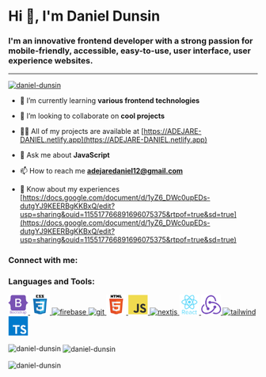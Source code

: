 <h1 align="left">Hi 👋, I'm Daniel Dunsin</h1>
<h3 align="left">I'm an innovative frontend developer with a strong passion for mobile-friendly, accessible, easy-to-use, user interface, user experience websites.</h3>
<hr />
<p align="left"> <a href="https://github.com/ryo-ma/github-profile-trophy"><img src="https://github-profile-trophy.vercel.app/?username=daniel-dunsin" alt="daniel-dunsin" /></a> </p>

- 🌱 I’m currently learning **various frontend technologies**

- 👯 I’m looking to collaborate on **cool projects**

- 👨‍💻 All of my projects are available at [https://ADEJARE-DANIEL.netlify.app](https://ADEJARE-DANIEL.netlify.app)

- 💬 Ask me about **JavaScript**

- 📫 How to reach me **adejaredaniel12@gmail.com**

- 📄 Know about my experiences [https://docs.google.com/document/d/1yZ6_DWc0upEDs-dutgYJ9KEERBgKKBxQ/edit?usp=sharing&ouid=115517766891696075375&rtpof=true&sd=true](https://docs.google.com/document/d/1yZ6_DWc0upEDs-dutgYJ9KEERBgKKBxQ/edit?usp=sharing&ouid=115517766891696075375&rtpof=true&sd=true)

<h3 align="left">Connect with me:</h3>
<p align="left">
</p>

<h3 align="left">Languages and Tools:</h3>
<p align="left"> <a href="https://getbootstrap.com" target="_blank" rel="noreferrer"> <img src="https://raw.githubusercontent.com/devicons/devicon/master/icons/bootstrap/bootstrap-plain-wordmark.svg" alt="bootstrap" width="40" height="40"/> </a> <a href="https://www.w3schools.com/css/" target="_blank" rel="noreferrer"> <img src="https://raw.githubusercontent.com/devicons/devicon/master/icons/css3/css3-original-wordmark.svg" alt="css3" width="40" height="40"/> </a> <a href="https://firebase.google.com/" target="_blank" rel="noreferrer"> <img src="https://www.vectorlogo.zone/logos/firebase/firebase-icon.svg" alt="firebase" width="40" height="40"/> </a> <a href="https://git-scm.com/" target="_blank" rel="noreferrer"> <img src="https://www.vectorlogo.zone/logos/git-scm/git-scm-icon.svg" alt="git" width="40" height="40"/> </a> <a href="https://www.w3.org/html/" target="_blank" rel="noreferrer"> <img src="https://raw.githubusercontent.com/devicons/devicon/master/icons/html5/html5-original-wordmark.svg" alt="html5" width="40" height="40"/> </a> <a href="https://developer.mozilla.org/en-US/docs/Web/JavaScript" target="_blank" rel="noreferrer"> <img src="https://raw.githubusercontent.com/devicons/devicon/master/icons/javascript/javascript-original.svg" alt="javascript" width="40" height="40"/> </a> <a href="https://nextjs.org/" target="_blank" rel="noreferrer"> <img src="https://cdn.worldvectorlogo.com/logos/nextjs-2.svg" alt="nextjs" width="40" height="40"/> </a> <a href="https://reactjs.org/" target="_blank" rel="noreferrer"> <img src="https://raw.githubusercontent.com/devicons/devicon/master/icons/react/react-original-wordmark.svg" alt="react" width="40" height="40"/> </a> <a href="https://redux.js.org" target="_blank" rel="noreferrer"> <img src="https://raw.githubusercontent.com/devicons/devicon/master/icons/redux/redux-original.svg" alt="redux" width="40" height="40"/> </a> <a href="https://tailwindcss.com/" target="_blank" rel="noreferrer"> <img src="https://www.vectorlogo.zone/logos/tailwindcss/tailwindcss-icon.svg" alt="tailwind" width="40" height="40"/> </a> <a href="https://www.typescriptlang.org/" target="_blank" rel="noreferrer"> <img src="https://raw.githubusercontent.com/devicons/devicon/master/icons/typescript/typescript-original.svg" alt="typescript" width="40" height="40"/> </a> </p>

<p><img align="left" src="https://github-readme-stats.vercel.app/api/top-langs?username=daniel-dunsin&show_icons=true&locale=en&layout=compact" alt="daniel-dunsin" /></p>

<p>&nbsp;<img align="center" src="https://github-readme-stats.vercel.app/api?username=daniel-dunsin&show_icons=true&locale=en" alt="daniel-dunsin" /></p>

<p><img align="center" src="https://github-readme-streak-stats.herokuapp.com/?user=daniel-dunsin&" alt="daniel-dunsin" /></p>
